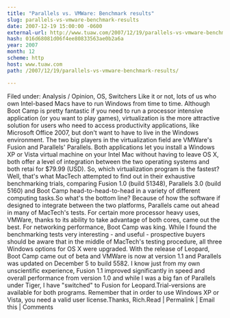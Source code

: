 ```yaml
---
title: "Parallels vs. VMWare: Benchmark results"
slug: parallels-vs-vmware-benchmark-results
date: 2007-12-19 15:00:00 -0600
external-url: http://www.tuaw.com/2007/12/19/parallels-vs-vmware-benchmark-results/
hash: 016d68081d06f4ee80833563ae0b2a6a
year: 2007
month: 12
scheme: http
host: www.tuaw.com
path: /2007/12/19/parallels-vs-vmware-benchmark-results/

---
```


Filed under: Analysis / Opinion, OS, Switchers
Like it or not, lots of us who own Intel-based Macs have to run Windows from time to time. Although Boot Camp is pretty fantastic if you need to run a processor intensive application (or you want to play games), virtualization is the more attractive solution for users who need to access productivity applications, like Microsoft Office 2007, but don't want to have to live in the Windows environment. The two big players in the virtualization field are VMWare's Fusion and Parallels' Parallels. Both applications let you install a Windows XP or Vista virtual machine on your Intel Mac without having to leave OS X, both offer a level of integration between the two operating systems and both retai for $79.99 (USD). So, which virtualization program is the fastest? Well, that's what MacTech attempted to find out in their exhaustive benchmarking trials, comparing Fusion 1.0 (build 51348), Parallels 3.0 (build 5160) and Boot Camp head-to-head-to-head in a variety of different computing tasks.So what's the bottom line? Because of how the software if designed to integrate between the two platforms, Parallels came out ahead in many of MacTech's tests. For certain more processor heavy uses, VMWare, thanks to its ability to take advantage of both cores, came out the best. For networking performance, Boot Camp was king. While I found the benchmarking tests very interesting - and useful - prospective buyers should be aware that in the middle of MacTech's testing procedure, all three Windows options for OS X were upgraded. With the release of Leopard, Boot Camp came out of beta and VMWare is now at version 1.1 and Parallels was updated on December 5 to build 5582. I know just from my own unscientific experience, Fusion 1.1 improved significantly in speed and overall performance from version 1.0 and while I was a big fan of Parallels under Tiger, I have "switched" to Fusion for Leopard.Trial-versions are available for both programs. Remember that in order to use Windows XP or Vista, you need a valid user license.Thanks, Rich.Read | Permalink | Email this | Comments

